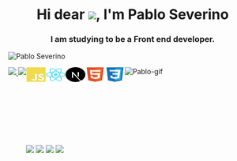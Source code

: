 <h1 align="center">Hi dear <img src="https://raw.githubusercontent.com/kaueMarques/kaueMarques/master/hi.gif" width="30px">, I'm Pablo Severino</h1>
<h3 align="center">I am studying to be a Front end developer.</h3>
<p align="left"> <img src="https://komarev.com/ghpvc/?username=Pablo-Severino" alt="Pablo Severino" /> </p>

 <div style="display: flex;">
  <a href="https://github.com/Pablo-Severino">
  <img height="180em" src="https://github-readme-stats.vercel.app/api?username=Pablo-Severino&show_icons=true&theme=dracula&include_all_commits=true&count_private=true"/>
  <img height="180em" src="https://github-readme-stats.vercel.app/api/top-langs/?username=Pablo-Severino&layout=compact&langs_count=8&theme=dracula"/>
<div>
<div style="display: flex"><br>
  <img align="center" alt="Pablo-Js" height="30" width="40" src="https://raw.githubusercontent.com/devicons/devicon/master/icons/javascript/javascript-plain.svg">
  <img align="center" alt="Pablo-React" height="30" width="40" src="https://raw.githubusercontent.com/devicons/devicon/master/icons/react/react-original.svg">
  <img align="center" alt="Pablo-Next" height="30" width="40" src="https://raw.githubusercontent.com/devicons/devicon/master/icons/nextjs/nextjs-original.svg">
  <img align="center" alt="Pablo-HTML" height="30" width="40" src="https://raw.githubusercontent.com/devicons/devicon/master/icons/html5/html5-original.svg">
  <img align="center" alt="Pablo-CSS" height="30" width="40" src="https://raw.githubusercontent.com/devicons/devicon/master/icons/css3/css3-original.svg">
  <img align="right" alt="Pablo-gif" height="128" widht="128" src="https://media.giphy.com/media/toXVaV7L58LKD0dtWB/giphy.gif">
</div>
  
  ##
  
<div>
  <a href = "mailto: pabloseverino40@gmail.com"><img src="https://img.shields.io/badge/-Gmail-%23EA4335?style=for-the-badge&logo=gmail&logoColor=white" target="_blank"></a>
  <a href="https://www.linkedin.com/in/pablo-severino-b23883207" target="_blank"><img src="https://img.shields.io/badge/-LinkedIn-%230077B5?style=for-the-badge&logo=linkedin&logoColor=white" target="_blank"></a>
  <a href="https://www.youtube.com/channel/UCjRrlGU44PbOFOrWIDB7ZhA" target="_blank"><img src="https://img.shields.io/badge/-Youtube-%23333?style=for-the-badge&logo=youtube&logoColor=white" target="_blank"></a>
  <a href="https://instagram.com/pablo_severino_correa" target="_blank"><img src="https://img.shields.io/badge/-Instagram-%23E4405F?style=for-the-badge&logo=instagram&logoColor=white" target="_blank"></a>
</div>
